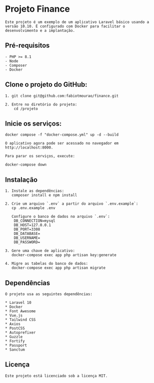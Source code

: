 # Projeto Finance

    Este projeto é um exemplo de um aplicativo Laravel básico usando a versão 10.10. É configurado com Docker para facilitar o desenvolvimento e a implantação.
    
## Pré-requisitos

    - PHP >= 8.1
    - Node
    - Composer
    - Docker

##  Clone o projeto do GitHub:
    1. git clone git@github.com:fabiotmourao/finance.git

    2. Entre no diretório do projeto:
        cd /projeto

## Inicie os serviços:
    
    docker compose -f "docker-compose.yml" up -d --build 

    O aplicativo agora pode ser acessado no navegador em http://localhost:8000.

    Para parar os serviços, execute:

    docker-compose down

## Instalação

    1. Instale as dependências:
       composer install e npm install
 
    2. Crie um arquivo `.env` a partir do arquivo `.env.example`:
       cp .env.example .env

       Configure o banco de dados no arquivo `.env`:
        DB_CONNECTION=mysql
        DB_HOST=127.0.0.1
        DB_PORT=3308
        DB_DATABASE=
        DB_USERNAME=
        DB_PASSWORD=

    3. Gere uma chave de aplicativo:
       docker-compose exec app php artisan key:generate

    4. Migre as tabelas do banco de dados:
       docker-compose exec app php artisan migrate

## Dependências

    O projeto usa as seguintes dependências:

    * Laravel 10
    * Docker
    * Font Awesome
    * Vue.js
    * Tailwind CSS
    * Axios
    * PostCSS
    * Autoprefixer
    * Guzzle
    * Fortify
    * Passport
    * Sanctum

## Licença

    Este projeto está licenciado sob a licença MIT.
